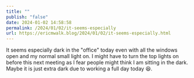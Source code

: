 ```yaml
---
title: ""
publish: "false"
date: 2024-01-02 14:58:58
permalink: /2024/01/02/it-seems-especially
url: https://ericmwalk.blog/2024/01/02/it-seems-especially.html
---
```


It seems especially dark in the "office" today even with all the windows open and my normal small light on. I might have to turn the top lights on before this next meeting as I fear people might think I am sitting in the dark. Maybe it is just extra dark due to working a full day today 😆.